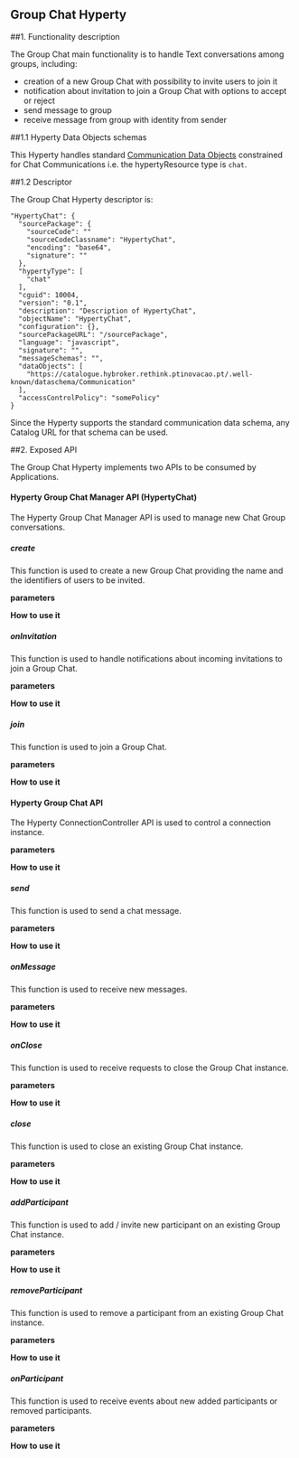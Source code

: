 Group Chat Hyperty
------------------

##1. Functionality description

The Group Chat main functionality is to handle Text conversations among groups, including:

* creation of a new Group Chat with possibility to invite users to join it
* notification about invitation to join a Group Chat with options to accept or reject
* send message to group
* receive message from group with identity from sender


##1.1 Hyperty Data Objects schemas

This Hyperty handles standard [Communication Data Objects](https://github.com/reTHINK-project/dev-service-framework/blob/develop/docs/datamodel/data-objects/communication/readme.md) constrained for Chat Communications i.e. the hypertyResource type is `chat`.

##1.2 Descriptor

The Group Chat Hyperty descriptor is:

```
"HypertyChat": {
  "sourcePackage": {
    "sourceCode": ""
    "sourceCodeClassname": "HypertyChat",
    "encoding": "base64",
    "signature": ""
  },
  "hypertyType": [
    "chat"
  ],
  "cguid": 10004,
  "version": "0.1",
  "description": "Description of HypertyChat",
  "objectName": "HypertyChat",
  "configuration": {},
  "sourcePackageURL": "/sourcePackage",
  "language": "javascript",
  "signature": "",
  "messageSchemas": "",
  "dataObjects": [
    "https://catalogue.hybroker.rethink.ptinovacao.pt/.well-known/dataschema/Communication"
  ],
  "accessControlPolicy": "somePolicy"
}
```

Since the Hyperty supports the standard communication data schema, any Catalog URL for that schema can be used.

##2. Exposed API

The Group Chat Hyperty implements two APIs to be consumed by Applications.

#### Hyperty Group Chat Manager API (HypertyChat)

The Hyperty Group Chat Manager API is used to manage new Chat Group conversations.

##### create

This function is used to create a new Group Chat providing the name and the identifiers of users to be invited.

**parameters**

**How to use it**

##### onInvitation

This function is used to handle notifications about incoming invitations to join a Group Chat.

**parameters**

**How to use it**


##### join

This function is used to join a Group Chat.

**parameters**

**How to use it**


#### Hyperty Group Chat API

The Hyperty ConnectionController API is used to control a connection instance.

**parameters**

**How to use it**


##### send

This function is used to send a chat message.

**parameters**

**How to use it**


##### onMessage

This function is used to receive new messages.

**parameters**

**How to use it**


##### onClose

This function is used to receive requests to close the Group Chat instance.

**parameters**

**How to use it**


##### close

This function is used to close an existing Group Chat instance.

**parameters**

**How to use it**


##### addParticipant

This function is used to add / invite new participant on an existing Group Chat instance.

**parameters**

**How to use it**


##### removeParticipant

This function is used to remove a participant from an existing Group Chat instance.


**parameters**

**How to use it**

##### onParticipant

This function is used to receive events about new added  participants or removed participants.


**parameters**

**How to use it**
